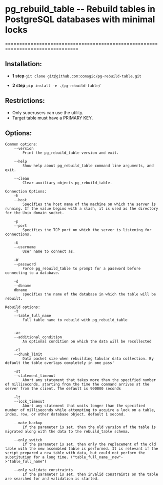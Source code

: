 # pg_rebuild_table -- Rebuild tables in PostgreSQL databases with minimal locks
================================================================================

Installation:
--------------------
- **1 step**
  ``git clone git@github.com:comagic/pg-rebuild-table.git``

- **2 step**
  ``pip install -e ./pg-rebuild-table/``

Restrictions:
--------------------
- Only superusers can use the utility.
- Target table must have a PRIMARY KEY.

Options:
--------------------
    Common options:
        --version
            Print the pg_rebuild_table version and exit.

        --help
            Show help about pg_rebuild_table command line arguments, and exit.

        --clean
            Clear auxiliary objects pg_rebuild_table.

    Connection Options:
        -h
        --host
            Specifies the host name of the machine on which the server is running. If the value begins with a slash, it is used as the directory for the Unix domain socket.

        -p
        --port
            Specifies the TCP port on which the server is listening for connections.

        -U
        --username
            User name to connect as.

        -W
        --password
            Force pg_rebuild_table to prompt for a password before connecting to a database.

        -d
        --dbname
        dbname
            specifies the name of the database in which the table will be rebuilt.

    Rebuild options:
        -T
        --table_full_name
            Full table name to rebuild with pg_rebuild_table


        -ac
        --additional_condition
            An optional condition on which the data will be recollected

        -cl
        --chunk_limit
            Data packet size when rebuilding tabular data collection. By default the table overlaps completely in one pass'

        -st
        --statement_timeout
            Abort any statement that takes more than the specified number of milliseconds, starting from the time the command arrives at the server from the client. The default is 900000 seconds

        -lt
        --lock_timeout
            Abort any statement that waits longer than the specified number of milliseconds while attempting to acquire a lock on a table, index, row, or other database object. default 1 second.

        --make_backup
            If the parameter is set, then the old version of the table is migrated along with the data to the rebuild_table schema.

        --only_switch
            If the parameter is set, then only the replacement of the old table with the new assembled table is performed. It is relevant if the script prepared a new table with data, but could not perform the substitution for a long time. ("table_full_name__new"->"table_full_name")

        --only_validate_constraints
            If the parameter is set, then invalid constraints on the table are searched for and validation is started.
